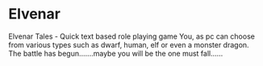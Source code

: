 # Elvenar
Elvenar Tales - Quick text based role playing game
You, as pc can choose from various types such as dwarf, human, elf or even a monster dragon.
The battle has begun.......maybe you will be the one must fall......
